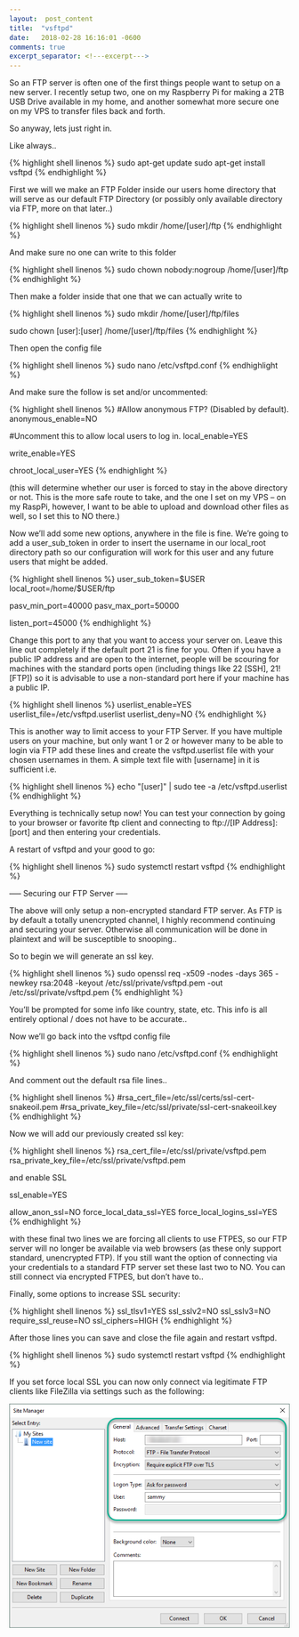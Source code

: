 ```yaml
---
layout:  post_content
title:  "vsftpd"
date:   2018-02-28 16:16:01 -0600
comments: true
excerpt_separator: <!---excerpt--->
---
```


So an FTP server is often one of the first things people want to setup on a new server. I recently setup two, one on my Raspberry Pi for making a 2TB USB Drive available in my home, and another somewhat more secure one on my VPS to transfer files back and forth.
<!---excerpt--->
So anyway, lets just right in.

Like always..

<div class="codeblok">{% highlight shell linenos %}
sudo apt-get update
sudo apt-get install vsftpd
{% endhighlight %}</div>

First we will we make an FTP Folder inside our users home directory that will serve as our default FTP Directory (or possibly only available directory via FTP, more on that later..)

<div class="codeblok">{% highlight shell linenos %}
sudo mkdir /home/[user]/ftp
{% endhighlight %}</div>

And make sure no one can write to this folder

<div class="codeblok">{% highlight shell linenos %}
sudo chown nobody:nogroup /home/[user]/ftp
{% endhighlight %}</div>

Then make a folder inside that one that we can actually write to

<div class="codeblok">{% highlight shell linenos %}
sudo mkdir /home/[user]/ftp/files

sudo chown [user]:[user] /home/[user]/ftp/files
{% endhighlight %}</div>

Then open the config file

<div class="codeblok">{% highlight shell linenos %}
sudo nano /etc/vsftpd.conf
{% endhighlight %}</div>

And make sure the follow is set and/or uncommented:

<div class="codeblok">{% highlight shell linenos %}
#Allow anonymous FTP? (Disabled by default).
anonymous_enable=NO

#Uncomment this to allow local users to log in.
local_enable=YES

write_enable=YES

chroot_local_user=YES
{% endhighlight %}</div>

(this will determine whether our user is forced to stay in the above directory or not. This is the more safe route to take, and the one I set on my VPS – on my RaspPi, however, I want to be able to upload and download other files as well, so I set this to NO there.)

Now we’ll add some new options, anywhere in the file is fine. We’re going to add a user_sub_token in order to insert the username in our local_root directory path so our configuration will work for this user and any future users that might be added.

<div class="codeblok">{% highlight shell linenos %}
user_sub_token=$USER
local_root=/home/$USER/ftp

pasv_min_port=40000
pasv_max_port=50000

listen_port=45000
{% endhighlight %}</div>

Change this port to any that you want to access your server on. Leave this line out completely if the default port 21 is fine for you. Often if you have a public IP address and are open to the internet, people will be scouring for machines with the standard ports open (including things like 22 [SSH], 21! [FTP]) so it is advisable to use a non-standard port here if your machine has a public IP.

<div class="codeblok">{% highlight shell linenos %}
userlist_enable=YES
userlist_file=/etc/vsftpd.userlist
userlist_deny=NO
{% endhighlight %}</div>

This is another way to limit access to your FTP Server. If you have multiple users on your machine, but only want 1 or 2 or however many to be able to login via FTP add these lines and create the vsftpd.userlist file with your chosen usernames in them. A simple text file with [username] in it is sufficient i.e.

<div class="codeblok">{% highlight shell linenos %}
echo "[user]" | sudo tee -a /etc/vsftpd.userlist
{% endhighlight %}</div>

Everything is technically setup now! You can test your connection by going to your browser or favorite ftp client and connecting to ftp://[IP Address]:[port] and then entering your credentials.

A restart of vsftpd and your good to go:

<div class="codeblok">{% highlight shell linenos %}
sudo systemctl restart vsftpd
{% endhighlight %}</div>

—– Securing our FTP Server —–

The above will only setup a non-encrypted standard FTP server. As FTP is by default a totally unencrypted channel, I highly recommend continuing and securing your server. Otherwise all communication will be done in plaintext and will be susceptible to snooping..

So to begin we will generate an ssl key.

<div class="codeblok">{% highlight shell linenos %}
sudo openssl req -x509 -nodes -days 365 -newkey rsa:2048 -keyout /etc/ssl/private/vsftpd.pem -out /etc/ssl/private/vsftpd.pem
{% endhighlight %}</div>

You’ll be prompted for some info like country, state, etc. This info is all entirely optional / does not have to be accurate..

Now we’ll go back into the vsftpd config file

<div class="codeblok">{% highlight shell linenos %}
sudo nano /etc/vsftpd.conf
{% endhighlight %}</div>

And comment out the default rsa file lines..

<div class="codeblok">{% highlight shell linenos %}
#rsa_cert_file=/etc/ssl/certs/ssl-cert-snakeoil.pem
#rsa_private_key_file=/etc/ssl/private/ssl-cert-snakeoil.key
{% endhighlight %}</div>

Now we will add our previously created ssl key:

<div class="codeblok">{% highlight shell linenos %}
rsa_cert_file=/etc/ssl/private/vsftpd.pem
rsa_private_key_file=/etc/ssl/private/vsftpd.pem

and enable SSL

ssl_enable=YES

allow_anon_ssl=NO
force_local_data_ssl=YES
force_local_logins_ssl=YES
{% endhighlight %}</div>

with these final two lines we are forcing all clients to use FTPES, so our FTP server will no longer be available via web browsers (as these only support standard, unencrypted FTP). If you still want the option of connecting via your credentials to a standard FTP server set these last two to NO. You can still connect via encrypted FTPES, but don’t have to..

Finally, some options to increase SSL security:

<div class="codeblok">{% highlight shell linenos %}
ssl_tlsv1=YES
ssl_sslv2=NO
ssl_sslv3=NO
require_ssl_reuse=NO
ssl_ciphers=HIGH
{% endhighlight %}</div>

After those lines you can save and close the file again and restart vsftpd.

<div class="codeblok">{% highlight shell linenos %}
sudo systemctl restart vsftpd
{% endhighlight %}</div>

If you set force local SSL you can now only connect via legitimate FTP clients like FileZilla via settings such as the following:

![vsftpd settings](../assets/img/vsftpd_settings.png)
